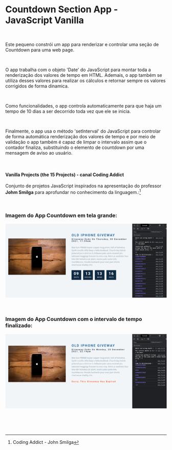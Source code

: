 # Countdown Section App - JavaScript Vanilla   

<br />

Este pequeno constrói um app para renderizar e controlar uma seção de Countdown para uma web page. 

<br />

O app trabalha com o objeto 'Date' do JavaScript para montar toda a renderização dos valores de tempo em HTML. Ademais, o app também se utiliza desses valores para realizar os cálculos e retornar sempre os valores corrigidos de forma dinamica.

<br />

Como funcionalidades, o app controla automaticamente para que haja um tempo de 10 dias a ser decorrido toda vez que ele se inicia.

<br />

Finalmente, o app usa o método 'setInterval' do JavaScript para controlar de forma automática  renderização dos valores de tempo e por meio de validação o app também é capaz de limpar o intervalo assim que o contador finaliza, substituindo o elemento de countdown por uma mensagem de aviso ao usuário.

<br />

#### Vanilla Projects (the 15 Projects) -  canal Coding Addict

Conjunto de projetos JavaScript inspirados na apresentação do professor **Johm Smilga** para aprofundar no conhecimento da linguagem.:[^1]


<br />

### Imagem do App Countdown em tela grande:

![Imagem do App Countdown em tela grande](/public/images/javascript-vanilla-countdown-section-01.png)



<br />

### Imagem do App Countdown com o intervalo de tempo finalizado:

![Imagem do App Countdown com o intervalo de tempo finalizado](/public/images/javascript-vanilla-countdown-section-02.png)



<br />


<br />
<br />

[^1]:Coding Addict - John Smilga 

